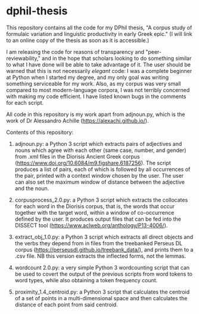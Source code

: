 # dphil-thesis

This repository contains all the code for my DPhil thesis, "A corpus study of formulaic variation and linguistic productivity in early Greek epic." (I will link to an online copy of the thesis as soon as it is accessible.)

I am releasing the code for reasons of transparency and "peer-reviewability," and in the hope that scholars looking to do something similar to what I have done will be able to take advantage of it. The user should be warned that this is not necessarily *elegant* code: I was a complete beginner at Python when I started my degree, and my only goal was writing something serviceable for my work. Also, as my corpus was very small compared to most modern-language corpora, I was not terribly concerned with making my code efficient. I have listed known bugs in the comments for each script.

All code in this repository is my work apart from adjnoun.py, which is the work of Dr Alessandro Achille (https://alexachi.github.io/).

Contents of this repository:

1) adjnoun.py: a Python 3 script which extracts pairs of adjectives and nouns which agree with each other (same case, number, and gender) from .xml files in the Diorisis Ancient Greek corpus (https://www.doi.org/10.6084/m9.figshare.6187256). The script produces a list of pairs, each of which is followed by all occurrences of the pair, printed with a context window chosen by the user. The user can also set the maximum window of distance between the adjective and the noun.

2) corpusprocess_2.0.py: a Python 3 script which extracts the collocates for each word in the Diorisis corpus, that is, the words that occur together with the target word, within a window of co-occurrence defined by the user. It produces output files that can be fed into the DISSECT tool (https://www.aclweb.org/anthology/P13-4006/).

3) extract_obj_1.0.py: a Python 3 script which extracts all direct objects and the verbs they depend from in files from the treebanked Perseus DL corpus (https://perseusdl.github.io/treebank_data/), and prints them to a .csv file. NB this version extracts the inflected forms, not the lemmas.

4) wordcount 2.0.py: a very simple Python 3 wordcounting script that can be used to covert the output of the previous scripts from word tokens to word types, while also obtaining a token frequency count.

5) proximity_1.4_centroid.py: a Python 3 script that calculates the centroid of a set of points in a multi-dimensional space and then calculates the distance of each point from said centroid.
